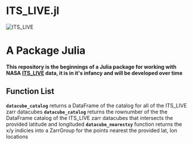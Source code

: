 # ITS_LIVE.jl
![ITS_LIVE](https://its-live-data.s3.amazonaws.com/documentation/ITS_LIVE_logo_transparent_wht.png)

# A Package Julia
**This repository is the beginnings of a Julia package for working with NASA [ITS_LIVE](https://its-live.jpl.nasa.gov/) data, it is in it's infancy and will be developed over time**

## Function List 
**`datacube_catalog`** returns a DataFrame of the catalog for all of the ITS_LIVE zarr datacubes
**`datacube_catalog`** returns the rownumber of the the DataFrame catalog of the ITS_LIVE zarr datacubes that intersects the provided latitude and longituded
**`datacube_nearestxy`** function returns the x/y indicies into a ZarrGroup for the points nearest the provided lat, lon locations
